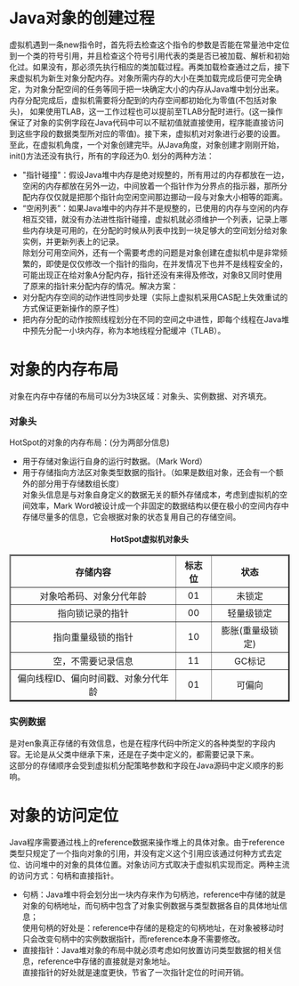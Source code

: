 # Java对象的创建过程
虚拟机遇到一条new指令时，首先将去检查这个指令的参数是否能在常量池中定位到一个类的符号引用，并且检查这个符号引用代表的类是否已被加载、解析和初始化过。如果没有，那必须先执行相应的类加载过程。再类加载检查通过之后，接下来虚拟机为新生对象分配内存。对象所需内存的大小在类加载完成后便可完全确定，为对象分配空间的任务等同于把一块确定大小的内存从Java堆中划分出来。内存分配完成后，虚拟机需要将分配到的内存空间都初始化为零值(不包括对象头)， 如果使用TLAB，这一工作过程也可以提前至TLAB分配时进行。(这一操作保证了对象的实例字段在Java代码中可以不赋初值就直接使用，程序能直接访问到这些字段的数据类型所对应的零值)。接下来，虚拟机对对象进行必要的设置。至此，在虚拟机角度，一个对象创建完毕。从Java角度，对象创建才刚刚开始，init()方法还没有执行，所有的字段还为0. 
划分的两种方法：
+ "指针碰撞"：假设Java堆中内存是绝对规整的，所有用过的内存都放在一边，空闲的内存都放在另外一边，中间放着一个指针作为分界点的指示器，那所分配内存仅仅就是把那个指针向空闲空间那边挪动一段与对象大小相等的距离。
+ “空闲列表”：如果Java堆中的内存并不是规整的，已使用的内存与空闲的内存相互交错，就没有办法进性指针碰撞，虚拟机就必须维护一个列表，记录上哪些内存块是可用的，在分配的时候从列表中找到一块足够大的空间划分给对象实例，并更新列表上的记录。  
除划分可用空间外，还有一个需要考虑的问题是对象创建在虚拟机中是非常频繁的，即使是仅仅修改一个指针的指向，在并发情况下也并不是线程安全的，可能出现正在给对象A分配内存，指针还没有来得及修改，对象B又同时使用了原来的指针来分配内存的情况。解决方案：
+ 对分配内存空间的动作进性同步处理（实际上虚拟机采用CAS配上失效重试的方式保证更新操作的原子性）
+ 把内存分配的动作按照线程划分在不同的空间之中进性，即每个线程在Java堆中预先分配一小块内存，称为本地线程分配缓冲（TLAB）。
# 对象的内存布局
对象在内存中存储的布局可以分为3块区域：对象头、实例数据、对齐填充。
### 对象头  
HotSpot的对象的内存布局：(分为两部分信息)
+ 用于存储对象运行自身的运行时数据。（Mark Word）
+ 用于存储指向方法区对象类型数据的指针。（如果是数组对象，还会有一个额外的部分用于存储数组长度）   
对象头信息是与对象自身定义的数据无关的额外存储成本，考虑到虚拟机的空间效率，Mark Word被设计成一个非固定的数据结构以便在极小的空间内存中存储尽量多的信息，它会根据对象的状态复用自己的存储空间。
<table border="2" align="center">
<h4 align="center">HotSpot虚拟机对象头</h4>
<tr>
    <th>存储内容</th>
    <th>标志位</th>
    <th>状态</th>
</tr>
<tr>
    <td align="center">对象哈希码、对象分代年龄</td>
    <td align="center">01</td>
    <td align="center">未锁定</td>
</tr>
<tr>
    <td align="center">指向锁记录的指针</td>
    <td align="center">00</td>
    <td align="center">轻量级锁定</td>
</tr>
<tr>
    <td align="center">指向重量级锁的指针</td>
    <td align="center">10</td>
    <td align="center">膨胀(重量级锁定)</td>
</tr>
<tr>
    <td align="center">空，不需要记录信息</td>
    <td align="center">11</td>
    <td align="center">GC标记</td>
</tr>
<tr>
    <td align="center">偏向线程ID、偏向时间戳、对象分代年龄</td>
    <td align="center">01</td>
    <td align="center">可偏向</td>
</tr>
</table>

### 实例数据
是对en象真正存储的有效信息，也是在程序代码中所定义的各种类型的字段内容。无论是从父类中继承下来，还是在子类中定义的，都需要记录下来。  
这部分的存储顺序会受到虚拟机分配策略参数和字段在Java源码中定义顺序的影响。
# 对象的访问定位
Java程序需要通过栈上的reference数据来操作堆上的具体对象。由于reference类型只规定了一个指向对象的引用，并没有定义这个引用应该通过何种方式去定位、访问堆中的对象的具体位置。对象访问方式取决于虚拟机实现而定。两种主流的访问方式：句柄和直接指针。
+ 句柄：Java堆中将会划分出一块内存来作为句柄池，reference中存储的就是对象的句柄地址，而句柄中包含了对象实例数据与类型数据各自的具体地址信息；  
使用句柄的好处是：reference中存储的是稳定的句柄地址，在对象被移动时只会改变句柄中的实例数据指针，而reference本身不需要修改。
+ 直接指针：Java堆对象的布局中就必须考虑如何放置访问类型数据的相关信息，reference中存储的直接就是对象地址。  
直接指针的好处就是速度更快，节省了一次指针定位的时间开销。